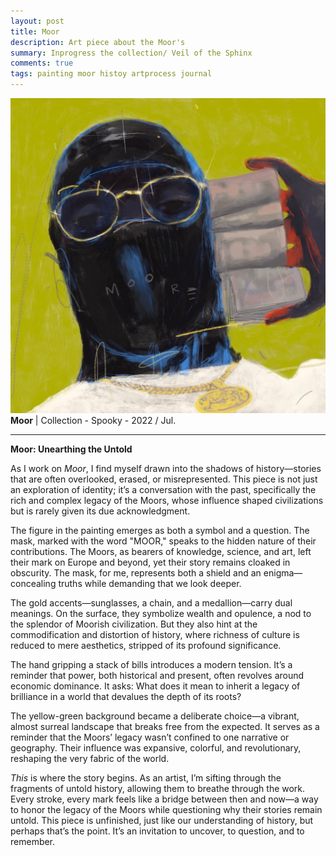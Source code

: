 ```yaml
---
layout: post
title: Moor
description: Art piece about the Moor's
summary: Inprogress the collection/ Veil of the Sphinx
comments: true
tags: painting moor histoy artprocess journal
---
```

![](/assets/img/Moor.jpg)
**Moor** | Collection - Spooky - 2022 / Jul.

---

**Moor: Unearthing the Untold**  

As I work on *Moor*, I find myself drawn into the shadows of history—stories that are often overlooked, erased, or misrepresented. This piece is not just an exploration of identity; it’s a conversation with the past, specifically the rich and complex legacy of the Moors, whose influence shaped civilizations but is rarely given its due acknowledgment.  

The figure in the painting emerges as both a symbol and a question. The mask, marked with the word "MOOR," speaks to the hidden nature of their contributions. The Moors, as bearers of knowledge, science, and art, left their mark on Europe and beyond, yet their story remains cloaked in obscurity. The mask, for me, represents both a shield and an enigma—concealing truths while demanding that we look deeper.  

The gold accents—sunglasses, a chain, and a medallion—carry dual meanings. On the surface, they symbolize wealth and opulence, a nod to the splendor of Moorish civilization. But they also hint at the commodification and distortion of history, where richness of culture is reduced to mere aesthetics, stripped of its profound significance.  

The hand gripping a stack of bills introduces a modern tension. It’s a reminder that power, both historical and present, often revolves around economic dominance. It asks: What does it mean to inherit a legacy of brilliance in a world that devalues the depth of its roots?  

The yellow-green background became a deliberate choice—a vibrant, almost surreal landscape that breaks free from the expected. It serves as a reminder that the Moors’ legacy wasn’t confined to one narrative or geography. Their influence was expansive, colorful, and revolutionary, reshaping the very fabric of the world.  

*This* is where the story begins. As an artist, I’m sifting through the fragments of untold history, allowing them to breathe through the work. Every stroke, every mark feels like a bridge between then and now—a way to honor the legacy of the Moors while questioning why their stories remain untold. This piece is unfinished, just like our understanding of history, but perhaps that’s the point. It’s an invitation to uncover, to question, and to remember.






